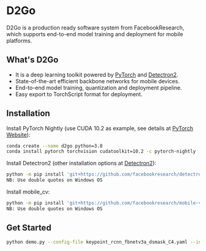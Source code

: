 # D2Go 

D2Go is a production ready software system from FacebookResearch, which supports end-to-end model training and deployment for mobile platforms.

## What's D2Go

- It is a deep learning toolkit powered by [PyTorch](https://pytorch.org/) and [Detectron2](https://github.com/facebookresearch/detectron2).
- State-of-the-art efficient backbone networks for mobile devices.
- End-to-end model training, quantization and deployment pipeline.
- Easy export to TorchScript format for deployment.

## Installation

Install PyTorch Nightly (use CUDA 10.2 as example, see details at [PyTorch Website](https://pytorch.org/get-started/)):

```bash
conda create --name d2go python=3.8
conda install pytorch torchvision cudatoolkit=10.2 -c pytorch-nightly
```

Install Detectron2 (other installation options at [Detectron2](https://github.com/facebookresearch/detectron2/blob/master/INSTALL.md)):

```bash
python -m pip install 'git+https://github.com/facebookresearch/detectron2.git'
NB: Use double quotes on Windows OS
```

Install mobile_cv:

```bash
python -m pip install 'git+https://github.com/facebookresearch/mobile-vision.git'
NB: Use double quotes on Windows OS
```

## Get Started

```bash
python demo.py --config-file keypoint_rcnn_fbnetv3a_dsmask_C4.yaml --input tennis1.jpg --output tennis_output1_2.jpg
```

